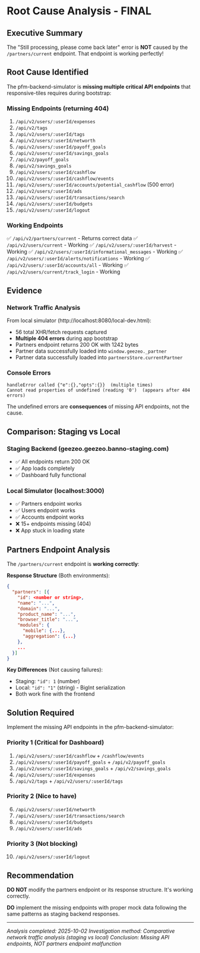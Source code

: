 # Root Cause Analysis - FINAL

## Executive Summary

The "Still processing, please come back later" error is **NOT** caused by the `/partners/current` endpoint. That endpoint is working perfectly!

## Root Cause Identified

The pfm-backend-simulator is **missing multiple critical API endpoints** that responsive-tiles requires during bootstrap:

### Missing Endpoints (returning 404)
1. `/api/v2/users/:userId/expenses`
2. `/api/v2/tags`
3. `/api/v2/users/:userId/tags`
4. `/api/v2/users/:userId/networth`
5. `/api/v2/users/:userId/payoff_goals`
6. `/api/v2/users/:userId/savings_goals`
7. `/api/v2/payoff_goals`
8. `/api/v2/savings_goals`
9. `/api/v2/users/:userId/cashflow`
10. `/api/v2/users/:userId/cashflow/events`
11. `/api/v2/users/:userId/accounts/potential_cashflow` (500 error)
12. `/api/v2/users/:userId/ads`
13. `/api/v2/users/:userId/transactions/search`
14. `/api/v2/users/:userId/budgets`
15. `/api/v2/users/:userId/logout`

### Working Endpoints
✅ `/api/v2/partners/current` - Returns correct data
✅ `/api/v2/users/current` - Working
✅ `/api/v2/users/:userId/harvest` - Working
✅ `/api/v2/users/:userId/informational_messages` - Working
✅ `/api/v2/users/:userId/alerts/notifications` - Working
✅ `/api/v2/users/:userId/accounts/all` - Working
✅ `/api/v2/users/current/track_login` - Working

## Evidence

### Network Traffic Analysis
From local simulator (http://localhost:8080/local-dev.html):
- 56 total XHR/fetch requests captured
- **Multiple 404 errors** during app bootstrap
- Partners endpoint returns 200 OK with 1242 bytes
- Partner data successfully loaded into `window.geezeo._partner`
- Partner data successfully loaded into `partnersStore.currentPartner`

### Console Errors
```
handleError called {"e":{},"opts":{}}  (multiple times)
Cannot read properties of undefined (reading '0')  (appears after 404 errors)
```

The undefined errors are **consequences** of missing API endpoints, not the cause.

## Comparison: Staging vs Local

### Staging Backend (geezeo.geezeo.banno-staging.com)
- ✅ All endpoints return 200 OK
- ✅ App loads completely
- ✅ Dashboard fully functional

### Local Simulator (localhost:3000)
- ✅ Partners endpoint works
- ✅ Users endpoint works
- ✅ Accounts endpoint works
- ❌ 15+ endpoints missing (404)
- ❌ App stuck in loading state

## Partners Endpoint Analysis

The `/partners/current` endpoint is **working correctly**:

**Response Structure** (Both environments):
```json
{
  "partners": [{
    "id": <number or string>,
    "name": "...",
    "domain": "...",
    "product_name": "...",
    "browser_title": "...",
    "modules": {
      "mobile": {...},
      "aggregation": {...}
    },
    ...
  }]
}
```

**Key Differences** (Not causing failures):
- Staging: `"id": 1` (number)
- Local: `"id": "1"` (string) - BigInt serialization
- Both work fine with the frontend

## Solution Required

Implement the missing API endpoints in the pfm-backend-simulator:

### Priority 1 (Critical for Dashboard)
1. `/api/v2/users/:userId/cashflow` + `/cashflow/events`
2. `/api/v2/users/:userId/payoff_goals` + `/api/v2/payoff_goals`
3. `/api/v2/users/:userId/savings_goals` + `/api/v2/savings_goals`
4. `/api/v2/users/:userId/expenses`
5. `/api/v2/tags` + `/api/v2/users/:userId/tags`

### Priority 2 (Nice to have)
6. `/api/v2/users/:userId/networth`
7. `/api/v2/users/:userId/transactions/search`
8. `/api/v2/users/:userId/budgets`
9. `/api/v2/users/:userId/ads`

### Priority 3 (Not blocking)
10. `/api/v2/users/:userId/logout`

## Recommendation

**DO NOT** modify the partners endpoint or its response structure. It's working correctly.

**DO** implement the missing endpoints with proper mock data following the same patterns as staging backend responses.

---

*Analysis completed: 2025-10-02*
*Investigation method: Comparative network traffic analysis (staging vs local)*
*Conclusion: Missing API endpoints, NOT partners endpoint malfunction*
